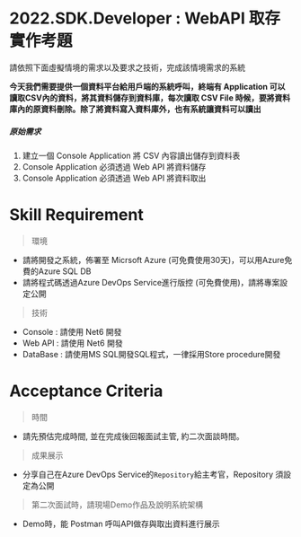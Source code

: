 # 2022.SDK.Developer : WebAPI 取存 實作考題

請依照下面虛擬情境的需求以及要求之技術，完成該情境需求的系統

**今天我們需要提供一個資料平台給用戶端的系統呼叫，終端有 Application 可以讀取CSV內的資料，將其資料儲存到資料庫，每次讀取 CSV File 時候，要將資料庫內的原資料刪除。除了將資料寫入資料庫外，也有系統讓資料可以讀出**

##### 原始需求
1. 建立一個 Console Application 將 CSV 內容讀出儲存到資料表
2. Console Application 必須透過 Web API 將資料儲存
3. Console Application 必須透過 Web API 將資料取出

# Skill Requirement
> 環境
- 請將開發之系統，佈署至 Micrsoft Azure (可免費使用30天)，可以用Azure免費的Azure SQL DB
- 請將程式碼透過Azure DevOps Service進行版控 (可免費使用)，請將專案設定公開
> 技術
- Console : 請使用 Net6 開發
- Web API : 請使用 Net6 開發
- DataBase : 請使用MS SQL開發SQL程式，一律採用Store procedure開發

# Acceptance Criteria
> 時間
- 請先預估完成時間, 並在完成後回報面試主管, 約二次面談時間。

> 成果展示
- 分享自己在Azure DevOps Service的`Repository`給主考官，Repository 須設定為公開

> 第二次面試時，請現場Demo作品及說明系統架構
- Demo時，能 Postman 呼叫API做存與取出資料進行展示


